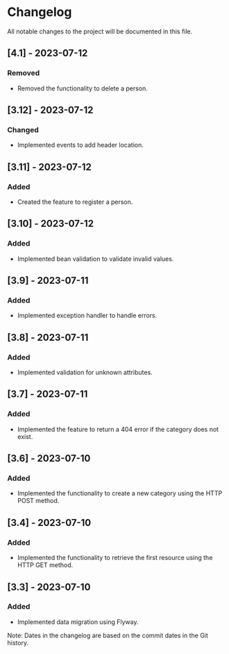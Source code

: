 # Changelog

All notable changes to the project will be documented in this file.

## [4.1] - 2023-07-12
### Removed
- Removed the functionality to delete a person.

## [3.12] - 2023-07-12
### Changed
- Implemented events to add header location.

## [3.11] - 2023-07-12
### Added
- Created the feature to register a person.

## [3.10] - 2023-07-12
### Added
- Implemented bean validation to validate invalid values.

## [3.9] - 2023-07-11
### Added
- Implemented exception handler to handle errors.

## [3.8] - 2023-07-11
### Added
- Implemented validation for unknown attributes.

## [3.7] - 2023-07-11
### Added
- Implemented the feature to return a 404 error if the category does not exist.

## [3.6] - 2023-07-10
### Added
- Implemented the functionality to create a new category using the HTTP POST method.

## [3.4] - 2023-07-10
### Added
- Implemented the functionality to retrieve the first resource using the HTTP GET method.

## [3.3] - 2023-07-10
### Added
- Implemented data migration using Flyway.

Note: Dates in the changelog are based on the commit dates in the Git history.